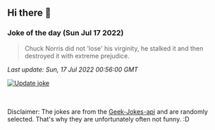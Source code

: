 ## Hi there 👋

### Joke of the day (Sun Jul 17 2022)
<!-- joke -->
>Chuck Norris did not 'lose' his virginity, he stalked it and then destroyed it with extreme prejudice.
<!-- /joke -->

*Last update: Sun, 17 Jul 2022 00:56:00 GMT*

[![Update joke](https://github.com/nclskfm/nclskfm/actions/workflows/joke.yml/badge.svg)](https://github.com/nclskfm/nclskfm/actions/workflows/joke.yml)

<br><br>
Disclaimer: The jokes are from the [Geek-Jokes-api](https://github.com/sameerkumar18/geek-joke-api) and are randomly selected. That's why they are unfortunately often not funny. :D
